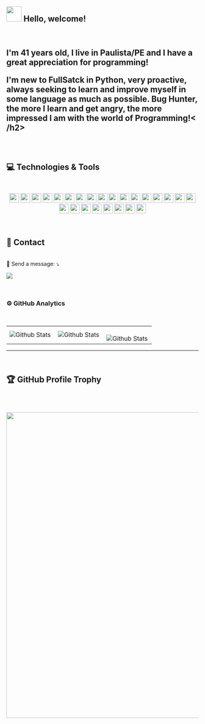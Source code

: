 <span>

## <img src="https://i.imgur.com/0hdZ65D.gif" width="40px"> Hello, welcome!</h2>

</span>
<p align="start"> 

 <br>
 
<h2>I'm 41 years old, I live in Paulista/PE and I have a great appreciation for programming!

I'm new to FullSatck in Python, very proactive, always seeking to learn and improve myself in some language as much as possible. Bug Hunter, the more I learn and get angry, the more impressed I am with the world of Programming!< /h2>

 </p>

 <br> 

## 💻 Technologies & Tools

<br>
<p align="center">
<img src="https://img.shields.io/badge/-Python-%23276DC3?style=flat-square&logo=Python&logoColor=ffdd54" height="25"/>
<img src="https://img.shields.io/badge/-Javascript-yellow?style=flat-square&logo=javascript&logoColor=black" height="25"/>
<img src="https://img.shields.io/badge/-Css3-%231572B6?style=flat-square&logo=Css3&logoColor=white" height="25"/>
<img src="https://img.shields.io/badge/-Blender-%23F5792A?style=flat-square&logo=Blender&logoColor=white" height="25"/> 
<img src="https://img.shields.io/badge/-Kotlin-black?style=flat-square&logo=Kotlin&logoColor=white" height="25"/>
<img src="https://img.shields.io/badge/-Sqlite-gray?style=flat-square&logo=Sqlite&logoColor=light_blue" height="25"/>
<img src="https://img.shields.io/badge/-Json-black?style=flat-square&logo=Json&logoColor=white" height="25"/>
<img src="https://img.shields.io/badge/-Html5-%23E34F26?style=flat-square&logo=Html5&logoColor=white" height="25"/>
<img src="https://img.shields.io/badge/-BootStrap-%238511FA?style=flat-square&logo=Bootstrap&logoColor=white" height="25"/>
<img src="https://img.shields.io/badge/-Jquery-%230769AD?style=flat-square&logo=Jquery&logoColor=white" height="25"/>
<img src="https://img.shields.io/badge/-Django-%23092E20?style=flat-square&logo=Django&logoColor=white" height="25"/>
<img src="https://img.shields.io/badge/-Xcode-%007ACC?style=flat-square&logo=Xcode&logoColor=white" height="25"/>
<img src="https://img.shields.io/badge/-Swift-orange?style=flat-square&logo=Swift&logoColor=white" height="25"/>
<img src="https://img.shields.io/badge/-Krita-purple?style=flat-square&logo=Krita&logoColor=white" height="25"/>
<img src="https://img.shields.io/badge/-Sass-gray?style=flat-square&logo=Sass&logoColor=blue" height="25"/>
<img src="https://img.shields.io/badge/-Gulp-%23CF4647?style=flat-square&logo=Gulp&logoColor=white" height="25"/>
<img src="https://img.shields.io/badge/-Less-black?style=flat-square&logo=Less&logoColor=white" height="25"/>
<img src="https://img.shields.io/badge/-Grunt-orange?style=flat-square&logo=Grunt&logoColor=white" height="25"/>
<img src="https://img.shields.io/badge/-Typecript-%23007ACC?style=flat-square&logo=typescript&logoColor=white" height="25"/>
<img src="https://img.shields.io/badge/-Vuejs-%23217346?style=flat-square&logo=Vuedotjs&logoColor=white" height="25"/>
<img src="https://img.shields.io/badge/-React-%2320232a?style=flat-square&logo=React&logoColor=white" height="25"/>
<img src="https://img.shields.io/badge/-Redux-%23593d88?style=flat-square&logo=Redux&logoColor=white" height="25"/>
<img src="https://img.shields.io/badge/-Cypress-%23217346?style=flat-square&logo=Cypress&logoColor=white" height="25"/>
<img src="https://img.shields.io/badge/-Docker-blue?style=flat-square&logo=Docker&logoColor=white" height="25"/>
<img src="https://img.shields.io/badge/-Vercel-%23000000?style=flat-square&logo=Vercel&logoColor=white" height="25"/>
 
</p>
<br>

## 💼 Contact
<p align="start">
<br>  
  💌 Send a message: ⤵️
  
</p>
<p align="start">  
  <a href="https://www.linkedin.com/in/rcouto/" alt="Linkedin">
  <img src="https://img.shields.io/badge/-Linkedin-0e76a8?style=flat-square&logo=Linkedin&logoColor=white&link=https://www.linkedin.com/in/rcouto/" /></a>
</p>

<br>

### ⚙️ GitHub Analytics
<br>
<table>
  <tr>
    <td>
      <img
        align="left"
        src="https://github-readme-stats.vercel.app/api?username=rcouto&theme=dark&hide_border=false&include_all_commits=true"
        alt="Github Stats"
      />
    </td>
    <td>
      <img
        align="left"
        src="https://github-readme-stats.vercel.app/api/top-langs/?username=rcouto&theme=dark&hide_border=false&include_all_commits=true&count_private=true&layout=compact"
        alt="Github Stats"
      />
    </td>
    <td>
      <br />
      <img
        align="left"
        src="https://github-readme-streak-stats.herokuapp.com/?user=rcouto&theme=dark&hide_border=false"
        alt="Github Stats"
      />
    </td>
  </tr>
</table>

--- 
<br>

## 🏆 GitHub Profile Trophy
<br>
<br>
<p align="center">
  <a
    href="https://github.com/ryo-ma/github-profile-trophy"
    title="repositório de troféus"
  >
    <img
      width="800"
      src="https://github-profile-trophy.vercel.app/?username=rcouto&column=8&theme=darkhub&no-frame=true&no-bg=true"
    />
  </a>
</p>
